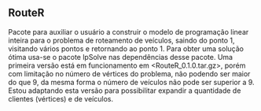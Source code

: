 ## RouteR
Pacote para auxiliar o usuário a construir o modelo de programação linear inteira para o problema de roteamento de veículos, saindo do ponto 1, visitando vários pontos e retornando ao ponto 1. Para obter uma solução ótima usa-se o pacote lpSolve nas dependências desse pacote.
Uma primeira versão está em funcionamento em <RouteR_0.1.0.tar.gz>, porém com limitação no número de vértices do problema, não podendo ser maior do que 9, da mesma forma o número de veículos não pode ser superior a 9.
Estou adaptando esta versão para possibilitar expandir a quantidade de clientes (vértices) e de veículos.
